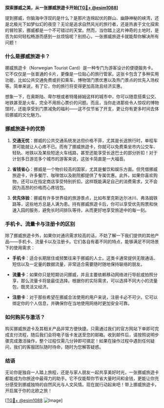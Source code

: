 **探索挪威之美，从一张挪威旅遊卡开始[[TG💪+ @esim1088](https://t.me/s/esim1088)]**

提到挪威，你脑海中浮现的是什么？是那片连绵起伏的群山、幽静神秘的峡湾，还是北极光下如梦似幻的夜空？无论是追求自然风光的旅行者，还是热衷于文化探索的冒险家，挪威都是一个不可错过的天堂。然而，当你踏上这片神奇的土地时，是否为如何轻松畅游而感到一丝烦恼呢？别担心，一张挪威旅遊卡就能帮你解决所有问题！

### 什么是挪威旅遊卡？

挪威旅遊卡（Norwegian Tourist Card）是一种专门为游客设计的便捷服务卡。它不仅仅是一张普通的卡片，更像是一位贴心的旅行管家。这张卡包含了多种实用功能，比如公共交通免费或折扣乘车、博物馆门票优惠以及热门景点的优先入场权等。简单来说，有了它，你的旅行将变得更加高效且经济实惠。

想象一下，在奥斯陆、卑尔根或者特隆赫姆这样的城市中，你可以随意搭乘公交、地铁甚至是火车，完全不用担心票价的问题。而且，当你走进那些令人惊叹的博物馆时，还能享受到门票减免的福利——这不仅节省了开支，更让你有更多时间去体验挪威的文化魅力。

### 挪威旅遊卡的优势

1. **交通无忧**：挪威的公共交通系统发达但价格不菲，尤其是长途旅行时，单程车票可能就让人心疼不已。而有了挪威旅遊卡，你就可以免费乘坐市内公交车、轻轨、地铁以及某些短途火车线路，甚至还能享受长途巴士的部分折扣！对于计划多日游览多个城市的游客来说，这张卡简直是一大福音。

2. **省钱省心**：挪威是一个物价较高的国家，尤其是餐饮和娱乐方面。但凭借挪威旅遊卡，许多餐厅、咖啡馆以及剧院都提供了专属优惠。此外，如果你喜欢购物，还可以在指定商店享受特别折扣，这样既能满足自己的消费需求，又不会因为高昂的价格而心疼钱包。

3. **优先体验**：挪威有许多世界级的旅游景点，比如布里克斯达尔冰川、弗洛姆铁路等，这些地方总是人满为患。持有挪威旅遊卡后，你可以享受优先购票和快速入园的服务，避免长时间排队等待，从而更好地享受旅途中的每一刻。

### 手机卡、流量卡与注册卡的区别

除了挪威旅遊卡外，如果你对通讯需求较高的话，不妨了解一下我们提供的其他产品——手机卡、流量卡以及注册卡。它们各自有着不同的特点，能够满足不同场景下的使用需求：

- **手机卡**：适合长期居住或频繁往来于挪威的人士。这类卡通常提供无限通话、短信以及一定量的数据流量，非常适合需要随时随地保持联络的朋友。
  
- **流量卡**：如果你只是短期访问挪威，并且主要依赖移动网络进行导航或拍照分享，那么流量卡将是最佳选择。根据你的实际需求，可以选择不同大小的流量包，既灵活又经济。

- **注册卡**：对于那些希望在挪威合法使用的用户来说，注册卡必不可少。它可以绑定你的个人信息，并确保你在当地使用网络时更加安全可靠。

### 如何购买与激活？

购买挪威旅遊卡及其相关产品非常方便快捷。只需通过我们的官方网站下单即可完成支付流程，随后我们会将电子版卡发送至您的邮箱。收到邮件后，请按照说明步骤完成激活操作，整个过程仅需几分钟即可搞定！如果在操作过程中遇到任何疑问，我们的客服团队随时待命，随时为您解答疑惑。

### 结语

无论你是独自一人踏上旅程，还是与家人朋友一起共享美好时光，一张挪威旅遊卡都能成为你旅途中最得力的助手。它不仅能帮你节省大量时间和金钱，更能让你充分感受到挪威独特的自然风光与人文风情。现在就行动起来吧！带上挪威旅遊卡，开启属于你的北欧之旅！

[[TG💪+ @esim1088](https://t.me/s/esim1088) ![Image](https://i.postimg.cc/4NQfJmqS/Snipaste-2025-05-13-00-14-12.png)]